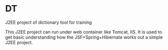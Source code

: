 DT
==

J2EE project of dictionary tool for training

This J2EE project can run under web container like Tomcat, IIS. It is used to get basic understanding how the JSF+Spring+Hibernate works out a simple J2EE project.
